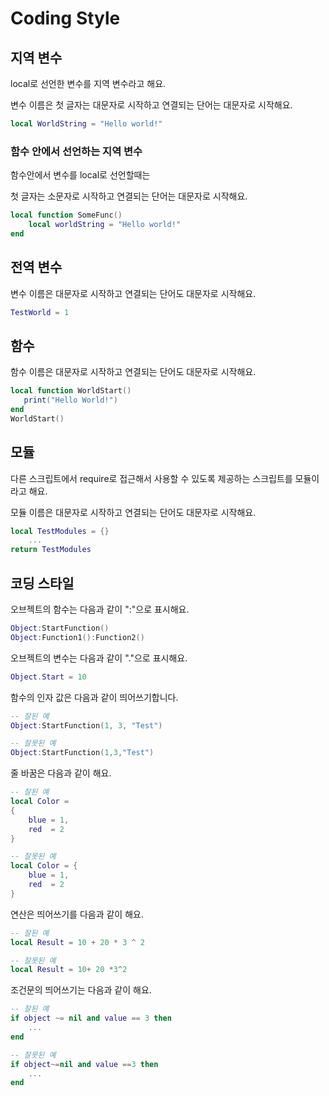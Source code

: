 # Coding Style

## 지역 변수

local로 선언한 변수를 지역 변수라고 해요.

변수 이름은 첫 글자는 대문자로 시작하고 연결되는 단어는 대문자로 시작해요.

```lua
local WorldString = "Hello world!" 
```



### 함수 안에서 선언하는 지역 변수

함수안에서 변수를 local로 선언할때는

첫 글자는 소문자로 시작하고 연결되는 단어는 대문자로 시작해요.

```lua
local function SomeFunc()
	local worldString = "Hello world!"
end
```



## 전역 변수

변수 이름은 대문자로 시작하고 연결되는 단어도 대문자로 시작해요.

```lua
TestWorld = 1
```



## 함수

함수 이름은 대문자로 시작하고 연결되는 단어도 대문자로 시작해요.

```lua
local function WorldStart()
   print("Hello World!")
end
WorldStart()
```



## 모듈

다른 스크립트에서 require로 접근해서 사용할 수 있도록 제공하는 스크립트를 모듈이라고 해요.

모듈 이름은 대문자로 시작하고 연결되는 단어도 대문자로 시작해요.

```lua
local TestModules = {}
	...
return TestModules
```



## 코딩 스타일

오브젝트의 함수는 다음과 같이 ":"으로 표시해요.

```lua
Object:StartFunction()
Object:Function1():Function2()
```



오브젝트의 변수는 다음과 같이 "."으로 표시해요.

```lua
Object.Start = 10
```



함수의 인자 값은 다음과 같이 띄어쓰기합니다.

```lua
-- 잘된 예
Object:StartFunction(1, 3, "Test")
```

```lua
-- 잘못된 예
Object:StartFunction(1,3,"Test")
```



줄 바꿈은 다음과 같이 해요.

```lua
-- 잘된 예
local Color =
{
	blue = 1,
	red  = 2 
}
```

```lua
-- 잘못된 예
local Color = {
	blue = 1,
	red  = 2 
}
```



연산은 띄어쓰기를 다음과 같이 해요.

```lua
-- 잘된 예
local Result = 10 + 20 * 3 ^ 2
```

```lua
-- 잘못된 예
local Result = 10+ 20 *3^2
```



조건문의 띄어쓰기는 다음과 같이 해요.

```lua
-- 잘된 예
if object ~= nil and value == 3 then
	...
end
```

```lua
-- 잘못된 예
if object~=nil and value ==3 then
	...
end
```

